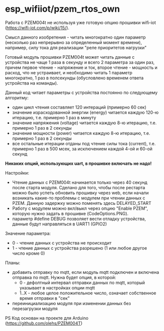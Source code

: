 # esp_wifiiot/pzem_rtos_own

Работа с PZEM004t не используя уже готовую опцию прошивки wifi-iot (https://wifi-iot.com/p/wiki/15/).

Смысл данного изобретения - читать многократно один параметр (несколько раз непрерывно за определенный момент времени), например, силу тока для реализации "реле приоритетов нагрузки"

Готовый модуль прошивки PZEM004t может читать данные с устройства не чаще 1 раза в секунду и всего 2 параметра за один раз, причем первое чтение - напряжение и ток, второе чтение - мощность и расход, что не устраивает, и необходимо читать 1 параметр многократно, 1 раз в полсекунды (обусловлено временем ответа устройства на команды).

Данный код читает параметры с устройства постоянно по следующему алгоритму:
* один цикл чтения составляет 120 интераций (примерно 60 сек)
* значение израсходованной энергии (energy) читается каждую 120-ю итерацию, т.е. примерно 1 раз в минуту
* значение напряжения (voltage) читается каждую 8-ю итерацию, т.е. примерно 1 раз в 2 секунды
* значение мощности (power) читается каждую 8-ю итерацию, т.е. примерно 1 раз в 2 секунды
* все остальные итерации отданы под чтение силы тока (current), т.е. примерно 1 раз в 500 мсек, за исключением каждой 4-ой и 60-ой секунд

**Никаких опций, использующих uart, в прошивке включать не надо!**

Настройки:
* Чтение данных с PZEM004t начинается только через 40 секунд после старта модуля. Сделано для того, чтобы после рестарта можно было успеть обновить прошивку через web, если начали возникать какие-то проблемы с модулем при чтении данных с PZEM.
Данную задержку можно поменять здесь DELAYED_START
* Работу с модулем можно вкл/выкл через опцию "Enable PZEM", которую нужно задать в прошивке (CodeOptions.PNG).
* параметр #define DEBUG позволяет вести отладку устройства, данные будут направляться в UART1 (GPIO2)

Значение параметра:
* 0 - чтение данных с устройства не происходит
* 1 - чтение данных с устройства разрешено (1 или любое другое число кроме 0)


Планы:
* добавить отправку по mqtt, если модуль mqtt подключен и включена отправка по mqtt.
  Нужна будет опция, в которой:
  - 0 - дефолтный интервал отправки данных по mqtt, который указывает в настройках опции mqtt
  - 1..X - любое целое положительное число, означает собственное время отправки в "сек"
* переинициализацию модуля при изменении данных без перезагрузки модуля


PS Код основан на проекте для Arduino (https://github.com/olehs/PZEM004T)

